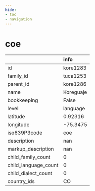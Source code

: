 ```yaml
---
hide:
- toc
- navigation
---
```

# coe
|                      | info      |
|:---------------------|:----------|
| id                   | kore1283  |
| family_id            | tuca1253  |
| parent_id            | kore1286  |
| name                 | Koreguaje |
| bookkeeping          | False     |
| level                | language  |
| latitude             | 0.92316   |
| longitude            | -75.3475  |
| iso639P3code         | coe       |
| description          | nan       |
| markup_description   | nan       |
| child_family_count   | 0         |
| child_language_count | 0         |
| child_dialect_count  | 0         |
| country_ids          | CO        |